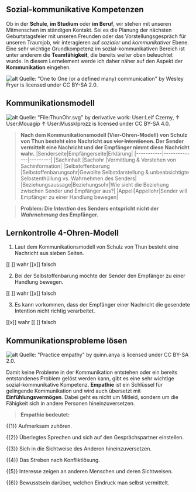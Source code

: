 <!--

author:   Melina Stindt
email:    melina.stindt@fh-potsdam.de
version:  0.0.1
language: de
narrator: deutsch Female 

-->

## Sozial-kommunikative Kompetenzen
Ob in der **Schule**, **im Studium** oder **im Beruf**, wir stehen mit unseren Mitmenschen im ständigen Kontakt. Sei es die Planung der nächsten Geburtstagsfeier mit unseren Freunden oder das Vorstellungsgespräch für unseren Traumjob, wir interagieren auf *sozialer* und *kommunikativer* Ebene. Eine sehr wichtige Grundkompetenz im sozial-kommunikativen Bereich ist unter anderem die **Teamfähigkeit**, die bereits weiter oben beleuchtet wurde. In diesem Lernelement werde ich daher näher auf den Aspekt der **Kommunikation** eingehen.

![alt](https://live.staticflickr.com/4081/4773103417_f85fc4bfa8.jpg) Quelle: "One to One (or a defined many) communication" by Wesley Fryer is licensed under CC BY-SA 2.0.

## Kommunikationsmodell

![alt](https://upload.wikimedia.org/wikipedia/commons/f/f8/ThunOhr.svg) Quelle: "File:ThunOhr.svg" by derivative work: User:Leif Czerny, ↑ User:Mouagip ↑ User:Mussklprozz is licensed under CC BY-SA 4.0.

> **Nach dem Kommunikationsmodell (Vier-Ohren-Modell) von Schulz von Thun besteht eine Nachricht aus ~~vier Intentionen~~. Der Sender vermittelt eine Nachricht und der Empfänger nimmt diese Nachricht wahr.**
|Senderseite|Empfängerseite|Erklärung|
|-----------|--------------|---------|
|Sachinhalt |Sachohr       |Vermittlung & Verstehen von Sachinformation|
|Selbstoffenbarung |Selbstoffenbarungsohr|Gewollte Selbstdarstellung & unbeabsichtigte Selbstenthüllung vs. Wahrnehmen des Senders|
|Beziehungsaussage|Beziehungsohr|Wie sieht die Beziehung zwischen Sender und Empfänger aus?|
|Appell|Appellohr|Sender will Empfänger zu einer Handlung bewegen|

> **Problem: Die *Intention* des Senders entspricht nicht der *Wahrnehmung* des Empfänger.**

## Lernkontrolle 4-Ohren-Modell

1. Laut dem Kommunikationsmodell von Schulz von Thun besteht eine Nachricht aus sieben Seiten.

[[ ]] wahr
[[x]] falsch

2. Bei der Selbstoffenbarung möchte der Sender den Empfänger zu einer Handlung bewegen.

[[ ]] wahr
[[x]] falsch

3. Es kann vorkommen, dass der Empfänger einer Nachricht die gesendete Intention nicht richtig verarbeitet.

[[x]] wahr
[[ ]] falsch

## Kommunikationsprobleme lösen

![alt](https://live.staticflickr.com/8453/8043877054_883963cf80_b.jpg) 
Quelle: "Practice empathy" by quinn.anya is licensed under CC BY-SA 2.0.

Damit keine Probleme in der Kommunikation entstehen oder ein bereits entstandenes Problem gelöst werden kann, gibt es eine sehr wichtige sozial-kommunikative Kompetenz. **Empathie** ist ein Schlüssel für gelingende Kommunikation und wird auch übersetzt mit **Einfühlungsvermögen**. Dabei geht es nicht um Mitleid, sondern um die Fähigkeit sich in andere Personen hineinzuversetzen. 

> **Empathie bedeutet:**

{{1}} Aufmerksam zuhören.

{{2}} Überlegtes Sprechen und sich auf den Gesprächspartner einstellen.

{{3}} Sich in die Sichtweise des Anderen hineinzuversetzen.

{{4}} Das Streben nach Konfliktlösung.

{{5}} Interesse zeigen an anderen Menschen und deren Sichtweisen.

{{6}} Bewusstsein darüber, welchen Eindruck man selbst vermittelt.












  